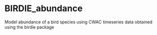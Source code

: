 # BIRDIE_abundance
Model abundance of a bird species using CWAC timeseries data obtained using the birdie package
